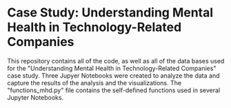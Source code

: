 # Case Study: Understanding Mental Health in Technology-Related Companies

This repository contains all of the code, as well as all of the data bases used for the "Understanding Mental Health in Technology-Related Companies" case study. Three Jupyer Notebooks were created to analyze the data and capture the results of the analysis and the visualizations. The "functions_mhd.py" file contains the self-defined functions used in several Jupyter Notebooks.
